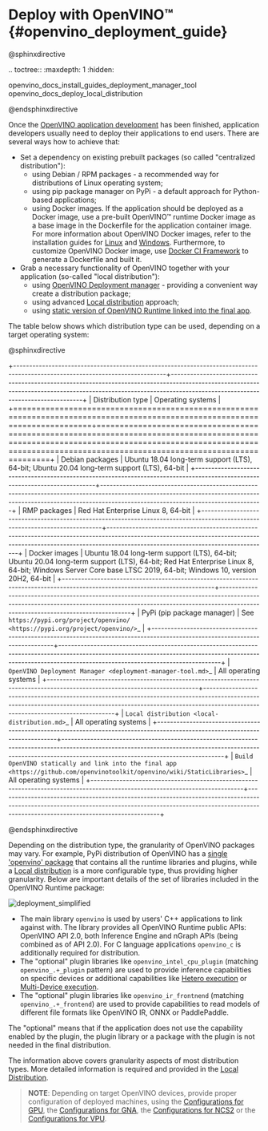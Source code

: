 # Deploy with OpenVINO™ {#openvino_deployment_guide}

@sphinxdirective

.. toctree::
   :maxdepth: 1
   :hidden:

   openvino_docs_install_guides_deployment_manager_tool
   openvino_docs_deploy_local_distribution

@endsphinxdirective

Once the [OpenVINO application development](../integrate_with_your_application.md) has been finished, application developers usually need to deploy their applications to end users. There are several ways how to achieve that:

- Set a dependency on existing prebuilt packages (so called "centralized distribution"):
    - using Debian / RPM packages - a recommended way for distributions of Linux operating system;
    - using pip package manager on PyPi - a default approach for Python-based applications;
    - using Docker images. If the application should be deployed as a Docker image, use a pre-built OpenVINO™ runtime Docker image as a base image in the Dockerfile for the application container image. For more information about OpenVINO Docker images, refer to the installation guides for [Linux](../../install_guides/installing-openvino-docker-linux.md) and [Windows](../../install_guides/installing-openvino-docker-windows.md). 
Furthermore, to customize OpenVINO Docker image, use [Docker CI Framework](https://github.com/openvinotoolkit/docker_ci) to generate a Dockerfile and built it. 
- Grab a necessary functionality of OpenVINO together with your application (so-called "local distribution"):
    - using [OpenVINO Deployment manager](deployment-manager-tool.md) - providing a convenient way create a distribution package;
    - using advanced [Local distribution](local-distribution.md) approach;
    - using [static version of OpenVINO Runtime linked into the final app](https://github.com/openvinotoolkit/openvino/wiki/StaticLibraries).

The table below shows which distribution type can be used, depending on a target operating system:

@sphinxdirective


+-----------------------------------------------------------------------------------------------------------------------------+--------------------------------------------------------------------------------------------------------------------------------------------------------------------------------------------------------------+
| Distribution type                                                                                                           | Operating systems                                                                                                                                                                                            |
+=============================================================================================================================+==============================================================================================================================================================================================================+
| Debian packages                                                                                                             | Ubuntu 18.04 long-term support (LTS), 64-bit; Ubuntu 20.04 long-term support (LTS), 64-bit                                                                                                                   |
+-----------------------------------------------------------------------------------------------------------------------------+--------------------------------------------------------------------------------------------------------------------------------------------------------------------------------------------------------------+
| RMP packages                                                                                                                | Red Hat Enterprise Linux 8, 64-bit                                                                                                                                                                           |
+-----------------------------------------------------------------------------------------------------------------------------+--------------------------------------------------------------------------------------------------------------------------------------------------------------------------------------------------------------+
| Docker images                                                                                                               | Ubuntu 18.04 long-term support (LTS), 64-bit; Ubuntu 20.04 long-term support (LTS), 64-bit; Red Hat Enterprise Linux 8, 64-bit; Windows Server Core base LTSC 2019, 64-bit; Windows 10, version 20H2, 64-bit |
+-----------------------------------------------------------------------------------------------------------------------------+--------------------------------------------------------------------------------------------------------------------------------------------------------------------------------------------------------------+
| PyPi (pip package manager)                                                                                                  | See `https://pypi.org/project/openvino/ <https://pypi.org/project/openvino/>`_                                                                                                                               |
+-----------------------------------------------------------------------------------------------------------------------------+--------------------------------------------------------------------------------------------------------------------------------------------------------------------------------------------------------------+
| `OpenVINO Deployment Manager <deployment-manager-tool.md>`_                                                                 | All operating systems                                                                                                                                                                                        |
+-----------------------------------------------------------------------------------------------------------------------------+--------------------------------------------------------------------------------------------------------------------------------------------------------------------------------------------------------------+
| `Local distribution <local-distribution.md>`_                                                                               | All operating systems                                                                                                                                                                                        |
+-----------------------------------------------------------------------------------------------------------------------------+--------------------------------------------------------------------------------------------------------------------------------------------------------------------------------------------------------------+
| `Build OpenVINO statically and link into the final app <https://github.com/openvinotoolkit/openvino/wiki/StaticLibraries>`_ | All operating systems                                                                                                                                                                                        |
+-----------------------------------------------------------------------------------------------------------------------------+--------------------------------------------------------------------------------------------------------------------------------------------------------------------------------------------------------------+


@endsphinxdirective


Depending on the distribution type, the granularity of OpenVINO packages may vary. For example, PyPi distribution of OpenVINO has a [single 'openvino' package](https://pypi.org/project/openvino/) that contains all the runtime libraries and plugins, while a [Local distribution](local-distribution.md) is a more configurable type, thus providing higher granularity. Below are important details of the set of libraries included in the OpenVINO Runtime package:

![deployment_simplified]

- The main library `openvino` is used by users' C++ applications to link against with. The library provides all OpenVINO Runtime public APIs: OpenVINO API 2.0, both Inference Engine and nGraph APIs (being combined as of API 2.0). For C language applications `openvino_c` is additionally required for distribution.
- The "optional" plugin libraries like `openvino_intel_cpu_plugin` (matching `openvino_.+_plugin` pattern) are used to provide inference capabilities on specific devices or additional capabilities like [Hetero execution](../hetero_execution.md) or [Multi-Device execution](../multi_device.md).
- The "optional" plugin libraries like `openvino_ir_frontnend` (matching `openvino_.+_frontend`) are used to provide capabilities to read models of different file formats like OpenVINO IR, ONNX or PaddlePaddle.

The "optional" means that if the application does not use the capability enabled by the plugin, the plugin library or a package with the plugin is not needed in the final distribution.

The information above covers granularity aspects of most distribution types. More detailed information is required and provided in the [Local Distribution](local-distribution.md).

> **NOTE**: Depending on target OpenVINO devices, provide proper configuration of deployed machines, using the [Configurations for GPU](../../install_guides/configurations-for-intel-gpu.md), the [Configurations for GNA](../../install_guides/configurations-for-intel-gna.md), the [Configurations for NCS2](../../install_guides/configurations-for-ncs2.md) or the [Configurations for VPU](../../install_guides/installing-openvino-config-ivad-vpu.md).

[deployment_simplified]: ../../img/deployment_simplified.png
